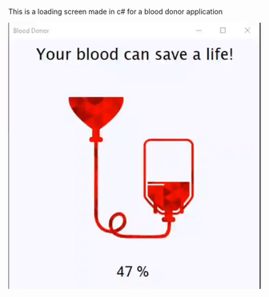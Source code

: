 This is a loading screen made in c# for a blood donor application

![Image](ezgif.com-video-to-gif.gif)

